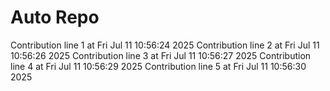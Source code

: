 # Auto Repo

Contribution line 1 at Fri Jul 11 10:56:24 2025
Contribution line 2 at Fri Jul 11 10:56:26 2025
Contribution line 3 at Fri Jul 11 10:56:27 2025
Contribution line 4 at Fri Jul 11 10:56:29 2025
Contribution line 5 at Fri Jul 11 10:56:30 2025